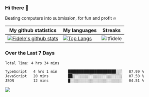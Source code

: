 ### Hi there 👋
<p>Beating computers into submission, for fun and profit 🔥</p>

|My github statistics|My languages|Streaks|
|-|-|-|
|[![Fidele's github stats](https://github-readme-stats.vercel.app/api?username=itfidele&count_private=true&show_icons=true&theme=dark&hide_title=true)](https://github.com/itfidele)|[![Top Langs](https://github-readme-stats.vercel.app/api/top-langs/?username=itfidele&show_icons=true&langs_count=8&theme=dark&layout=compact&hide_title=true)](https://github.com/itfidele)|![itfidele](https://github-readme-streak-stats.herokuapp.com/?user=itfidele&theme=dark)

### Over the Last 7 Days
<!--START_SECTION:waka-->

```txt
Total Time: 4 hrs 34 mins

TypeScript   4 hrs 1 min     ██████████████████████░░░   87.99 %
JavaScript   20 mins         ██░░░░░░░░░░░░░░░░░░░░░░░   07.50 %
JSON         12 mins         █░░░░░░░░░░░░░░░░░░░░░░░░   04.51 %
```

<!--END_SECTION:waka-->



![](https://komarev.com/ghpvc/?username=itfidele)
